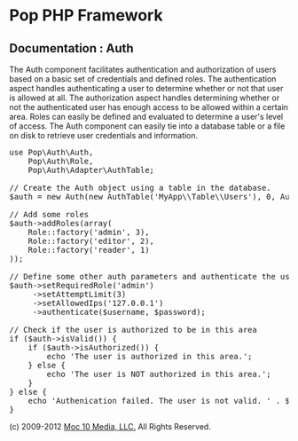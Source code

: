Pop PHP Framework
=================

Documentation : Auth
--------------------

The Auth component facilitates authentication and authorization of users based on a basic set of credentials and defined roles. The authentication aspect handles authenticating a user to determine whether or not that user is allowed at all. The authorization aspect handles determining whether or not the authenticated user has enough access to be allowed within a certain area. Roles can easily be defined and evaluated to determine a user's level of access. The Auth component can easily tie into a database table or a file on disk to retrieve user credentials and information.

<pre>
use Pop\Auth\Auth,
    Pop\Auth\Role,
    Pop\Auth\Adapter\AuthTable;

// Create the Auth object using a table in the database.
$auth = new Auth(new AuthTable('MyApp\\Table\\Users'), 0, Auth::ENCRYPT_SHA1);

// Add some roles
$auth->addRoles(array(
    Role::factory('admin', 3),
    Role::factory('editor', 2),
    Role::factory('reader', 1)
));

// Define some other auth parameters and authenticate the user
$auth->setRequiredRole('admin')
     ->setAttemptLimit(3)
     ->setAllowedIps('127.0.0.1')
     ->authenticate($username, $password);

// Check if the user is authorized to be in this area
if ($auth->isValid()) {
    if ($auth->isAuthorized()) {
        echo 'The user is authorized in this area.';
    } else {
        echo 'The user is NOT authorized in this area.';
    }
} else {
    echo 'Authenication failed. The user is not valid. ' . $auth->getResultMessage();
}
</pre>

(c) 2009-2012 [Moc 10 Media, LLC.](http://www.moc10media.com) All Rights Reserved.

